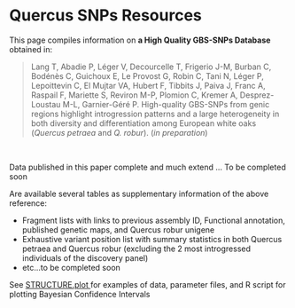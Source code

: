 # Quercus SNPs Resources

This page compiles information on <b> a High Quality GBS-SNPs Database </b> obtained in: <br/>

> Lang T, Abadie P, Léger V, Decourcelle T, Frigerio J-M, Burban C, Bodénès C, Guichoux E, Le Provost G, Robin C, Tani N, Léger P, Lepoittevin C, El Mujtar VA, Hubert F, Tibbits J, Paiva J, Franc A, Raspail F, Mariette S, Reviron M-P, Plomion C, Kremer A, Desprez-Loustau M-L, Garnier-Géré P. High-quality GBS-SNPs from genic regions highlight introgression patterns and a large heterogeneity in both diversity and differentiation among European white oaks (<i>Quercus petraea</i> and <i>Q. robur</i>). (<i>in preparation</i>)
<br /> 

Data published in this paper complete and much extend ... To be completed soon

Are available several tables as supplementary information of the above reference:
* Fragment lists with links to previous assembly ID, Functional annotation, published genetic maps, and Quercus robur unigene
* Exhaustive variant position list with summary statistics in both Quercus petraea and Quercus robur (excluding the 2 most introgressed
individuals of the discovery panel)
* etc...to be completed soon

See <A HREF="STRUCTURE.plot"> STRUCTURE.plot </A> for examples of data, parameter files, and R script for plotting Bayesian Confidence Intervals








